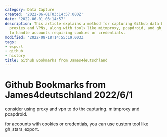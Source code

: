 ```yaml
---
category: Data Capture
created: '2022-06-01T03:14:57.000Z'
date: '2022-06-01 03:14:57'
description: This article explains a method for capturing Github data by utilizing
  proxies and VPNs, along with tools like mitmproxy, pcapdroid, and gh_stars_export
  to handle accounts requiring cookies or credentials.
modified: '2022-08-18T14:55:19.003Z'
tags:
- export
- github
- history
title: Github Bookmarks from James4deutschland
---
```


# Github Bookmarks from James4deutschland 2022/6/1

consider using proxy and vpn to do the capturing. mitmproxy and pcapdroid.

for accounts with cookies or credentials, you can use custom tool like gh_stars_export.
